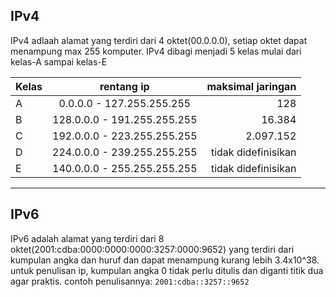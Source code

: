 ## IPv4

IPv4 adlaah alamat yang terdiri dari 4 oktet(00.0.0.0), setiap oktet dapat menampung max 255 komputer. IPv4 dibagi menjadi 5 kelas mulai dari kelas-A sampai kelas-E

|Kelas|         rentang ip        | maksimal jaringan |
|-----|:-------------------------:|------------------:|
|  A  |0.0.0.0 - 127.255.255.255  |        128        |
|  B  |128.0.0.0 - 191.255.255.255|       16.384      |
|  C  |192.0.0.0 - 223.255.255.255|      2.097.152    |
|  D  |224.0.0.0 - 239.255.255.255|tidak didefinisikan|
|  E  |140.0.0.0 - 255.255.255.255|tidak didefinisikan|

---

## IPv6

IPv6 adalah alamat yang terdiri dari 8 oktet(2001:cdba:0000:0000:0000:3257:0000:9652) yang terdiri dari kumpulan angka dan huruf dan dapat menampung kurang lebih 3.4x10^38. untuk penulisan ip, kumpulan angka 0 tidak perlu ditulis dan diganti titik dua agar praktis. contoh penulisannya: 
`2001:cdba::3257::9652`
